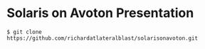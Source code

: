 # Solaris on Avoton Presentation

```
$ git clone https://github.com/richardatlateralblast/solarisonavoton.git
```